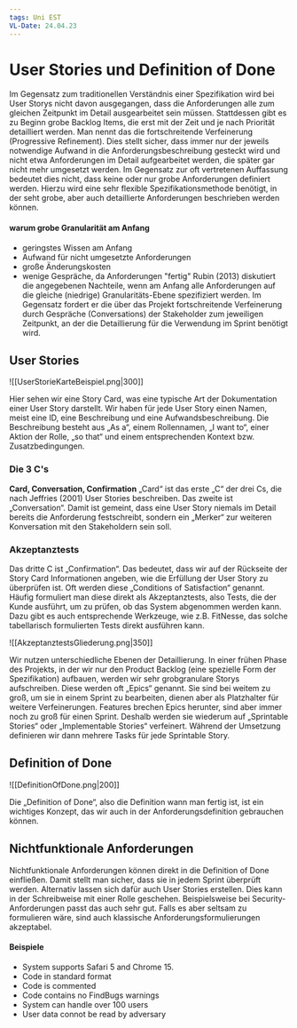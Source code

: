 ```yaml
---
tags: Uni EST
VL-Date: 24.04.23
---
```

# User Stories und Definition of Done
Im Gegensatz zum traditionellen Verständnis einer Spezifikation wird bei User Storys nicht davon ausgegangen, dass die Anforderungen alle zum gleichen Zeitpunkt im Detail ausgearbeitet sein müssen. Stattdessen gibt es zu Beginn grobe Backlog Items, die erst mit der Zeit und je nach Priorität detailliert werden. Man nennt das die fortschreitende Verfeinerung (Progressive Refinement). Dies stellt sicher, dass immer nur der jeweils notwendige Aufwand in die Anforderungsbeschreibung gesteckt wird und nicht etwa Anforderungen im Detail aufgearbeitet werden, die später gar nicht mehr umgesetzt werden. Im Gegensatz zur oft vertretenen Auffassung bedeutet dies nicht, dass keine oder nur grobe Anforderungen definiert werden. Hierzu wird eine sehr flexible Spezifikationsmethode benötigt, in der seht grobe, aber auch detaillierte Anforderungen beschrieben werden können.

#### warum grobe Granularität am Anfang
- geringstes Wissen am Anfang
- Aufwand für nicht umgesetzte Anforderungen
- große Änderungskosten
- wenige Gespräche, da Anforderungen "fertig"
Rubin (2013) diskutiert die angegebenen Nachteile, wenn am Anfang alle Anforderungen auf die gleiche (niedrige) Granularitäts-Ebene spezifiziert werden. Im Gegensatz fordert er die über das Projekt fortschreitende Verfeinerung durch Gespräche (Conversations) der Stakeholder zum jeweiligen Zeitpunkt, an der die Detaillierung für die Verwendung im Sprint benötigt wird.

## User Stories
![[UserStorieKarteBeispiel.png|300]]

Hier sehen wir eine Story Card, was eine typische Art der Dokumentation einer User Story darstellt. Wir haben für jede User Story einen Namen, meist eine ID, eine Beschreibung und eine Aufwandsbeschreibung. Die Beschreibung besteht aus „As a“, einem Rollennamen, „I want to“, einer Aktion der Rolle, „so that“ und einem entsprechenden Kontext bzw. Zusatzbedingungen. 

### Die 3 C's
__Card, Conversation, Confirmation__
„Card“ ist das erste „C“ der drei Cs, die nach Jeffries (2001) User Stories beschreiben. Das zweite ist „Conversation“. Damit ist gemeint, dass eine User Story niemals im Detail bereits die Anforderung festschreibt, sondern ein „Merker“ zur weiteren Konversation mit den Stakeholdern sein soll.

### Akzeptanztests
Das dritte C ist „Confirmation“. Das bedeutet, dass wir auf der Rückseite der Story Card Informationen angeben, wie die Erfüllung der User Story zu überprüfen ist. Oft werden diese „Conditions of Satisfaction“ genannt. Häufig formuliert man diese direkt als Akzeptanztests, also Tests, die der Kunde ausführt, um zu prüfen, ob das System abgenommen werden kann. Dazu gibt es auch entsprechende Werkzeuge, wie z.B. FitNesse, das solche tabellarisch formulierten Tests direkt ausführen kann.

![[AkzeptanztestsGliederung.png|350]]

Wir nutzen unterschiedliche Ebenen der Detaillierung. In einer frühen Phase des Projekts, in der wir nur den Product Backlog (eine spezielle Form der Spezifikation) aufbauen, werden wir sehr grobgranulare Storys aufschreiben. Diese werden oft „Epics“ genannt. Sie sind bei weitem zu groß, um sie in einem Sprint zu bearbeiten, dienen aber als Platzhalter für weitere Verfeinerungen. Features brechen Epics herunter, sind aber immer noch zu groß für einen Sprint. Deshalb werden sie wiederum auf „Sprintable Stories“ oder „Implementable Stories“ verfeinert. Während der Umsetzung definieren wir dann mehrere Tasks für jede Sprintable Story.

## Definition of Done
![[DefinitionOfDone.png|200]]

Die „Definition of Done“, also die Definition wann man fertig ist, ist ein wichtiges Konzept, das wir auch in der Anforderungsdefinition gebrauchen können.

## Nichtfunktionale Anforderungen
Nichtfunktionale Anforderungen können direkt in die Definition of Done einfließen. Damit stellt man sicher, dass sie in jedem Sprint überprüft werden. Alternativ lassen sich dafür auch User Stories erstellen. Dies kann in der Schreibweise mit einer Rolle geschehen. Beispielsweise bei Security-Anforderungen passt das auch sehr gut. Falls es aber seltsam zu formulieren wäre, sind auch klassische Anforderungsformulierungen akzeptabel.
#### Beispiele
- System supports Safari 5 and Chrome 15.
- Code in standard format
- Code is commented
- Code contains no FindBugs warnings
- System can handle over 100 users
- User data connot be read by adversary

